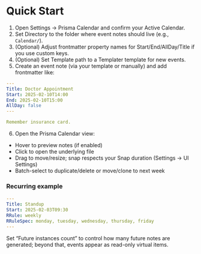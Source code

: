 # Quick Start

1. Open Settings → Prisma Calendar and confirm your Active Calendar.
2. Set Directory to the folder where event notes should live (e.g., `Calendar/`).
3. (Optional) Adjust frontmatter property names for Start/End/AllDay/Title if you use custom keys.
4. (Optional) Set Template path to a Templater template for new events.
5. Create an event note (via your template or manually) and add frontmatter like:

```yaml
---
Title: Doctor Appointment
Start: 2025-02-10T14:00
End: 2025-02-10T15:00
AllDay: false
---

Remember insurance card.
```

6. Open the Prisma Calendar view:
- Hover to preview notes (if enabled)
- Click to open the underlying file
- Drag to move/resize; snap respects your Snap duration (Settings → UI Settings)
- Batch-select to duplicate/delete or move/clone to next week

### Recurring example

```yaml
---
Title: Standup
Start: 2025-02-03T09:30
RRule: weekly
RRuleSpec: monday, tuesday, wednesday, thursday, friday
---
```

Set “Future instances count” to control how many future notes are generated; beyond that, events appear as read-only virtual items.
